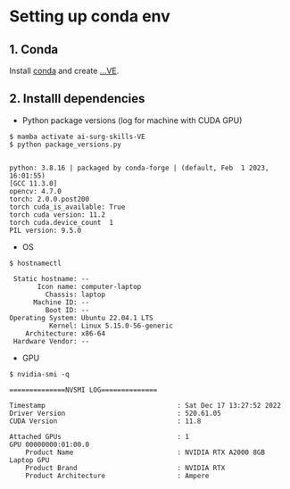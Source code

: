# Setting up conda env 

## 1. Conda
Install [conda](https://github.com/mxochicale/code/tree/main/conda) and create [...VE](ve.yml).

## 2. Installl dependencies

* Python package versions (log for machine with CUDA GPU)
```
$ mamba activate ai-surg-skills-VE
$ python package_versions.py 


python: 3.8.16 | packaged by conda-forge | (default, Feb  1 2023, 16:01:55) 
[GCC 11.3.0]
opencv: 4.7.0
torch: 2.0.0.post200
torch cuda_is_available: True
torch cuda version: 11.2
torch cuda.device_count  1
PIL version: 9.5.0

```

* OS
```
$ hostnamectl

 Static hostname: --
       Icon name: computer-laptop
         Chassis: laptop
      Machine ID: --
         Boot ID: --
Operating System: Ubuntu 22.04.1 LTS              
          Kernel: Linux 5.15.0-56-generic
    Architecture: x86-64
 Hardware Vendor: --

```

* GPU
```
$ nvidia-smi -q

==============NVSMI LOG==============

Timestamp                                 : Sat Dec 17 13:27:52 2022
Driver Version                            : 520.61.05
CUDA Version                              : 11.8

Attached GPUs                             : 1
GPU 00000000:01:00.0
    Product Name                          : NVIDIA RTX A2000 8GB Laptop GPU
    Product Brand                         : NVIDIA RTX
    Product Architecture                  : Ampere

```
